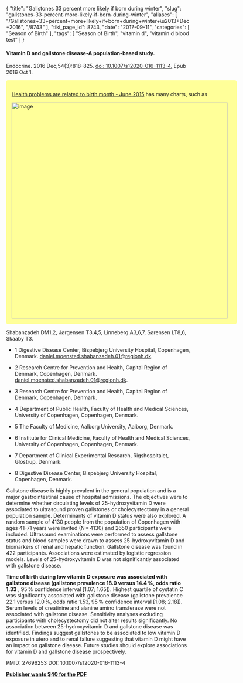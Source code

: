 {
    "title": "Gallstones 33 percent more likely if born during winter",
    "slug": "gallstones-33-percent-more-likely-if-born-during-winter",
    "aliases": [
        "/Gallstones+33+percent+more+likely+if+born+during+winter+\u2013+Dec+2016",
        "/8743"
    ],
    "tiki_page_id": 8743,
    "date": "2017-09-11",
    "categories": [
        "Season of Birth"
    ],
    "tags": [
        "Season of Birth",
        "vitamin d",
        "vitamin d blood test"
    ]
}


#### Vitamin D and gallstone disease-A population-based study.

Endocrine. 2016 Dec;54(3):818-825. [doi: 10.1007/s12020-016-1113-4.](https://doi.org/10.1007/s12020-016-1113-4.) Epub 2016 Oct 1.

<div class="border" style="background-color:#FF9;padding:15px;margin:10px 0;border-radius:5px;width:600px">

[Health problems are related to birth month - June 2015](/posts/health-problems-are-related-to-birth-month) has many charts, such as

<img src="https://d378j1rmrlek7x.cloudfront.net/attachments/jpeg/birth-month-association-strength.jpg" alt="image" width="590">

</div>

Shabanzadeh DM1,2, Jørgensen T3,4,5, Linneberg A3,6,7, Sørensen LT8,6, Skaaby T3.

* 1 Digestive Disease Center, Bispebjerg University Hospital, Copenhagen, Denmark. daniel.moensted.shabanzadeh.01@regionh.dk.

* 2 Research Centre for Prevention and Health, Capital Region of Denmark, Copenhagen, Denmark. daniel.moensted.shabanzadeh.01@regionh.dk.

* 3 Research Centre for Prevention and Health, Capital Region of Denmark, Copenhagen, Denmark.

* 4 Department of Public Health, Faculty of Health and Medical Sciences, University of Copenhagen, Copenhagen, Denmark.

* 5 The Faculty of Medicine, Aalborg University, Aalborg, Denmark.

* 6 Institute for Clinical Medicine, Faculty of Health and Medical Sciences, University of Copenhagen, Copenhagen, Denmark.

* 7 Department of Clinical Experimental Research, Rigshospitalet, Glostrup, Denmark.

* 8 Digestive Disease Center, Bispebjerg University Hospital, Copenhagen, Denmark.

Gallstone disease is highly prevalent in the general population and is a major gastrointestinal cause of hospital admissions. The objectives were to determine whether circulating levels of 25-hydroxyvitamin D were associated to ultrasound proven gallstones or cholecystectomy in a general population sample. Determinants of vitamin D status were also explored. A random sample of 4130 people from the population of Copenhagen with ages 41-71 years were invited (N = 4130) and 2650 participants were included. Ultrasound examinations were performed to assess gallstone status and blood samples were drawn to assess 25-hydroxyvitamin D and biomarkers of renal and hepatic function. Gallstone disease was found in 422 participants. Associations were estimated by logistic regression models. Levels of 25-hydroxyvitamin D was not significantly associated with gallstone disease. 

 **Time of birth during low vitamin D exposure was associated with gallstone disease (gallstone prevalence 18.0 versus 14.4 %, odds ratio 1.33** , 95 % confidence interval <span>[1.07; 1.65]</span>). Highest quartile of cystatin C was significantly associated with gallstone disease (gallstone prevalence 22.1 versus 12.0 %, odds ratio 1.53, 95 % confidence interval <span>[1.08; 2.18]</span>). Serum levels of creatinine and alanine amino transferase were not associated with gallstone disease. Sensitivity analyses excluding participants with cholecystectomy did not alter results significantly. No association between 25-hydroxyvitamin D and gallstone disease was identified. Findings suggest gallstones to be associated to low vitamin D exposure in utero and to renal failure suggesting that vitamin D might have an impact on gallstone disease. Future studies should explore associations for vitamin D and gallstone disease prospectively.

PMID: 27696253 DOI: 10.1007/s12020-016-1113-4

 **[Publisher wants $40 for the PDF](https://link.springer.com/article/10.1007%2Fs12020-016-1113-4)**